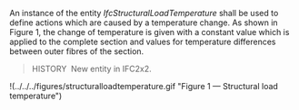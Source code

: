 An instance of the entity _IfcStructuralLoadTemperature_ shall be used to define actions which are caused by a temperature change. As shown in Figure 1, the change of temperature is given with a constant value which is applied to the complete section and values for temperature differences between outer fibres of the section.

> HISTORY&nbsp; New entity in IFC2x2.

!(../../../figures/structuralloadtemperature.gif "Figure 1 &mdash; Structural load temperature")